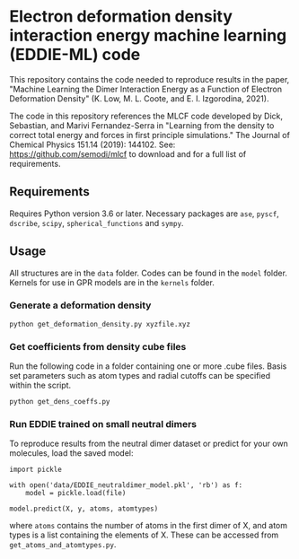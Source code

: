 # Electron deformation density interaction energy machine learning (EDDIE-ML) code
This repository contains the code needed to reproduce results in the paper, "Machine Learning the Dimer Interaction Energy as a Function of Electron Deformation Density" (K. Low, M. L. Coote, and E. I. Izgorodina, 2021).

The code in this repository references the MLCF code developed by Dick, Sebastian, and Marivi Fernandez-Serra in "Learning from the density to correct total energy and forces in first principle simulations." The Journal of Chemical Physics 151.14 (2019): 144102. See: https://github.com/semodi/mlcf to download and for a full list of requirements.

## Requirements
Requires Python version 3.6 or later. Necessary packages are ``ase``, ``pyscf``, ``dscribe``, ``scipy``, ``spherical_functions`` and ``sympy``. 

## Usage
All structures are in the `data` folder. Codes can be found in the `model` folder. Kernels for use in GPR models are in the `kernels` folder.

### Generate a deformation density
```
python get_deformation_density.py xyzfile.xyz
```

### Get coefficients from density cube files
Run the following code in a folder containing one or more .cube files. Basis set parameters such as atom types and radial cutoffs can be specified within the script.
```
python get_dens_coeffs.py 
```
### Run EDDIE trained on small neutral dimers
To reproduce results from the neutral dimer dataset or predict for your own molecules, load the saved model:
```
import pickle

with open('data/EDDIE_neutraldimer_model.pkl', 'rb') as f:
    model = pickle.load(file)

model.predict(X, y, atoms, atomtypes)
```
where ```atoms``` contains the number of atoms in the first dimer of X, and atom types is a list containing the elements of X. These can be accessed from ```get_atoms_and_atomtypes.py```.
